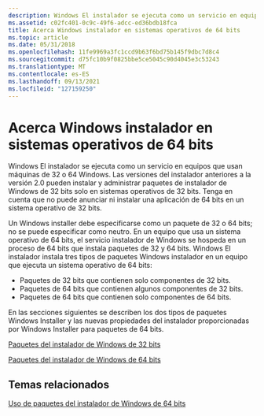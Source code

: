 ```yaml
---
description: Windows El instalador se ejecuta como un servicio en equipos que usan máquinas de 32 o 64 Windows.
ms.assetid: c02fc401-0c9c-49f6-adcc-ed36bdb18fca
title: Acerca Windows instalador en sistemas operativos de 64 bits
ms.topic: article
ms.date: 05/31/2018
ms.openlocfilehash: 11fe9969a3fc1ccd9b63f6bd75b145f9dbc7d8c4
ms.sourcegitcommit: d75fc10b9f0825bbe5ce5045c90d4045e3c53243
ms.translationtype: MT
ms.contentlocale: es-ES
ms.lasthandoff: 09/13/2021
ms.locfileid: "127159250"
---
```

# <a name="about-windows-installer-on-64-bit-operating-systems"></a>Acerca Windows instalador en sistemas operativos de 64 bits

Windows El instalador se ejecuta como un servicio en equipos que usan máquinas de 32 o 64 Windows. Las versiones del instalador anteriores a la versión 2.0 pueden instalar y administrar paquetes de instalador de Windows de 32 bits solo en sistemas operativos de 32 bits. Tenga en cuenta que no puede anunciar ni instalar una aplicación de 64 bits en un sistema operativo de 32 bits.

Un Windows installer debe especificarse como un paquete de 32 o 64 bits; no se puede especificar como neutro. En un equipo que usa un sistema operativo de 64 bits, el servicio instalador de Windows se hospeda en un proceso de 64 bits que instala paquetes de 32 y 64 bits. Windows El instalador instala tres tipos de paquetes Windows instalador en un equipo que ejecuta un sistema operativo de 64 bits:

-   Paquetes de 32 bits que contienen solo componentes de 32 bits.
-   Paquetes de 64 bits que contienen algunos componentes de 32 bits.
-   Paquetes de 64 bits que contienen solo componentes de 64 bits.

En las secciones siguientes se describen los dos tipos de paquetes Windows Installer y las nuevas propiedades del instalador proporcionadas por Windows Installer para paquetes de 64 bits.

[Paquetes del instalador de Windows de 32 bits](32-bit-windows-installer-packages.md)

[Paquetes del instalador de Windows de 64 bits](64-bit-windows-installer-packages.md)

## <a name="related-topics"></a>Temas relacionados

<dl> <dt>

[Uso de paquetes del instalador de Windows de 64 bits](using-64-bit-windows-installer-packages.md)
</dt> </dl>

 

 



